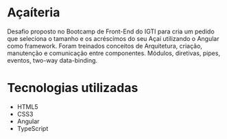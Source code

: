 # Açaíteria

Desafio proposto no Bootcamp de Front-End do IGTI para cria um pedido que seleciona o tamanho e os acréscimos do seu Açaí utilizando o Angular como framework. Foram treinados conceitos de Arquitetura, criação, manutenção e comunicação entre componentes. Módulos, diretivas, pipes, eventos, two-way data-binding.

# Tecnologias utilizadas

<ul>
<li>HTML5</li>
<li>CSS3</li>
<li>Angular</li>
<li>TypeScript</li>
</ul>
